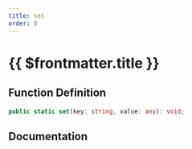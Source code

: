 ```yaml
---
title: set
order: 0
---
```


# {{ $frontmatter.title }}

## Function Definition

```ts
public static set(key: string, value: any): void;
```

## Documentation

<!--@include: ./parts/set.md-->
